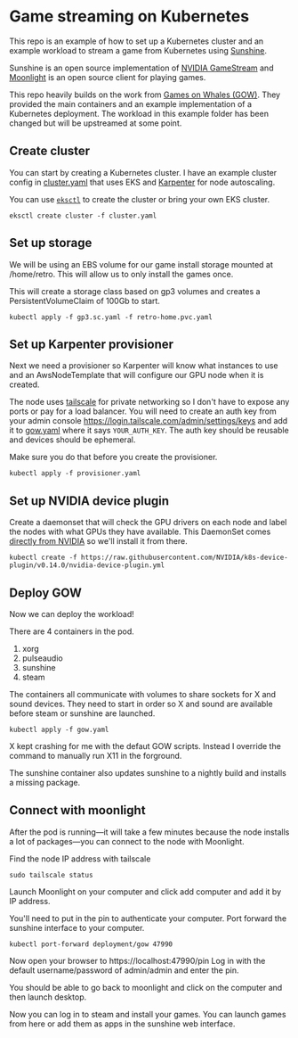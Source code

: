 # Game streaming on Kubernetes

This repo is an example of how to set up a Kubernetes cluster and an example workload to stream a game from Kubernetes using [Sunshine](https://github.com/LizardByte/Sunshine).

Sunshine is an open source implementation of [NVIDIA GameStream](https://www.nvidia.com/en-gb/shield/support/shield-tv/gamestream/) and [Moonlight](https://moonlight-stream.org/) is an open source client for playing games.

This repo heavily builds on the work from [Games on Whales (GOW)](https://github.com/games-on-whales/gow).
They provided the main containers and an example implementation of a Kubernetes deployment.
The workload in this example folder has been changed but will be upstreamed at some point.

## Create cluster
You can start by creating a Kubernetes cluster.
I have an example cluster config in [cluster.yaml](./cluster.yaml) that uses EKS and [Karpenter](https://karpenter.sh) for node autoscaling.

You can use [`eksctl`](https://eksctl.io) to create the cluster or bring your own EKS cluster.

```
eksctl create cluster -f cluster.yaml
```

## Set up storage

We will be using an EBS volume for our game install storage mounted at /home/retro.
This will allow us to only install the games once.

This will create a storage class based on gp3 volumes and creates a PersistentVolumeClaim of 100Gb to start.

```
kubectl apply -f gp3.sc.yaml -f retro-home.pvc.yaml
```

## Set up Karpenter provisioner

Next we need a provisioner so Karpenter will know what instances to use and an AwsNodeTemplate that will configure our GPU node when it is created.

The node uses [tailscale](https://tailscale.com) for private networking so I don't have to expose any ports or pay for a load balancer.
You will need to create an auth key from your admin console https://login.tailscale.com/admin/settings/keys and add it to [gow.yaml](./gow.yaml) where it says `YOUR_AUTH_KEY`. The auth key should be reusable and devices should be ephemeral.

Make sure you do that before you create the provisioner.

```
kubectl apply -f provisioner.yaml
```

## Set up NVIDIA device plugin

Create a daemonset that will check the GPU drivers on each node and label the nodes with what GPUs they have available.
This DaemonSet comes [directly from NVIDIA](https://github.com/NVIDIA/k8s-device-plugin) so we'll install it from there.

```
kubectl create -f https://raw.githubusercontent.com/NVIDIA/k8s-device-plugin/v0.14.0/nvidia-device-plugin.yml
```

## Deploy GOW

Now we can deploy the workload!

There are 4 containers in the pod.

1. xorg
1. pulseaudio
1. sunshine
1. steam

The containers all communicate with volumes to share sockets for X and sound devices.
They need to start in order so X and sound are available before steam or sunshine are launched.

```
kubectl apply -f gow.yaml
```

X kept crashing for me with the defaut GOW scripts.
Instead I override the command to manually run X11 in the forground.

The sunshine container also updates sunshine to a nightly build and installs a missing package.

## Connect with moonlight

After the pod is running—it will take a few minutes because the node installs a lot of packages—you can connect to the node with Moonlight.

Find the node IP address with tailscale

```
sudo tailscale status
```

Launch Moonlight on your computer and click add computer and add it by IP address.

You'll need to put in the pin to authenticate your computer.
Port forward the sunshine interface to your computer.

```
kubectl port-forward deployment/gow 47990
```

Now open your browser to https://localhost:47990/pin
Log in with the default username/password of admin/admin and enter the pin.

You should be able to go back to moonlight and click on the computer and then launch desktop.

Now you can log in to steam and install your games.
You can launch games from here or add them as apps in the sunshine web interface.